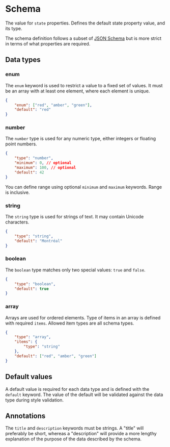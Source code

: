 # Schema

The value for `state` properties. Defines the default state property value, and its type.

The schema definition follows a subset of [JSON Schema](https://json-schema.org/) but is more strict in terms of what properties are required.

## Data types

### enum


The `enum` keyword is used to restrict a value to a fixed set of values. It must be an array with at least one element, where each element is unique.

```json
{  
    "enum": ["red", "amber", "green"],
    "default": "red"
}
```

### number

The `number` type is used for any numeric type, either integers or floating point numbers.

```json
{  
    "type": "number",
    "minimum": 0, // optional
    "maximum": 100, // optional
    "default": 42
}
```

You can define range using optional `minimum` and `maximum` keywords. Range is inclusive.

### string

The `string` type is used for strings of text. It may contain Unicode characters.

```json
{  
    "type": "string",
    "default": "Montréal"
}
```

### boolean

The `boolean` type matches only two special values: `true` and `false`.

```json
{  
    "type": "boolean",
    "default": true
}
```

### array

Arrays are used for ordered elements. Type of items in an array is defined with required `items`. Allowed item types are all schema types. 

```json
{  
    "type": "array",
    "items": {
        "type": "string"
    },
    "default": ["red", "amber", "green"]
}
```

## Default values

A default value is required for each data type and is defined with the `default` keyword. The value of the default will be validated against the data type during style validation.


## Annotations

The `title` and `description` keywords must be strings. A "title" will preferably be short, whereas a "description" will provide a more lengthy explanation of the purpose of the data described by the schema.